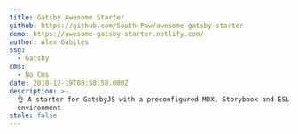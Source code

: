 ```yaml
---
title: Gatsby Awesome Starter
github: https://github.com/South-Paw/awesome-gatsby-starter
demo: https://awesome-gatsby-starter.netlify.com/
author: Alex Gabites
ssg:
  - Gatsby
cms:
  - No Cms
date: 2018-12-19T08:58:58.000Z
description: >-
  👌 A starter for GatsbyJS with a preconfigured MDX, Storybook and ESLint
  environment
stale: false
---
```

